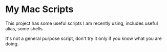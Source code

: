 My Mac Scripts
==============

This project has some useful scripts I am recently using, includes useful alias, some shells.

It's not a general purpose script, don't try it only if you know what you are doing.
